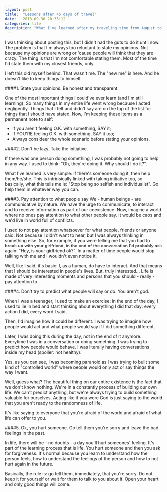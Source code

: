 ```yaml
---
layout: post 
title:  "Lessons after 45 days of travel"
date:   2013-09-30 20:35:12
categories: life 
description: "What I've learned after my traveling time from August to September."
---
```


I was thinking about posting this, but I didn't had the guts to do it until now. 
The problem is that I'm always too reluctant to state  my opinions. Not because my opinions are wrong or 'cause people will think that they are crazy. The thing is that I'm not comfortable stating them. Most of the time I'd state them with my closest friends, only.

I left this old myself behind. That wasn't me. The "new me" is here. And he doesn't like to keep things to himself.


####1. State your opinions. Be honest and transparent.

One of the most important things I could've ever learn (and I'm still learning).
So many things in my entire life went wrong because I acted negligently.
Things that I felt and didn't say are on the top of the list for things that I should have stated.
Now, I'm keeping these items as a permanent note to self:

- If you aren't feeling O.K. with something, SAY it;
- If YOU'RE feeling O.K. with something, SAY it too;
- Always consideer the whole scenario before stating your opinions. 


####2. Don't be lazy. Take the initiative.

If there was one person doing something, I was probably not going to help in any way. I used to think: "Oh, they're doing it. Why should I do it?". 

What I've learned is very simple: if there's someone doing it, then help them/he/she. This is intrinsically linked with taking initiative too, so basically, what this tells me is: "Stop being so selfish and individualist". Go help them in whatever way you can.



####3. Pay attention to what people say
We - human beings - are communicative by nature. We have the urge to communicate, to interact and to receive information as part of our coexistence. Now, imagine a world where no ones pay attention to what other people say. It would be caos and we'd live in world full of conflicts. 

I used to not pay attention whatsoever for what people, friends or anyone said. Not because I didn't want to hear, but I was always thinking in something else. So, for example, if you were telling me that you had to break up with your girlfriend, in the end of the conversation I'd probably ask again: "Hey, is your girlfriend ok?". In a matter of time people would stop talking with me and I wouldn't even notice it. 

Well, like I said, it's basic: I, as a human, do have to interact. And that means that I should be interested in people's lives. But, truly interested... Life is made of very interesting moments and persons that you should - really - pay attention to.


####4. Don't try to predict what people will say or do. You aren't god.

When I was a teenager, I used to make an exercise: in the end of the day, I used to lie in bed and start thinking about everything I did that day: every action I did, every word I said. 

Then, I'd imagine how it could be different. I was trying to imagine how people would act and what people would say if I did something different.

Later, I was doing this during the day, not in the end of it anymore. Everytime I was in a conversation or doing something, I was trying to predict how people would behave. I was literally having conversations inside my head (spoiler: not healthy). 

Yes, as you can see, I was becoming paranoid as I was trying to built some kind of "controlled world" where people would only act or say things the way I want. 

Well, guess what? The beautiful thing on our entire existence is the fact that we don't know nothing. We're in a constantly process of building our own life. We can't predict anything, but we're always trying to build something valuable for ourselves. Acting like if you were God is just saying to the world that you aren't ready to the randomness of life. 

It's like saying to everyone that you're afraid of the world and afraid of what life can offer to you.

####5. Ok, you hurt someone. Go tell them you're sorry and leave the bad feelings in the past.

In life, there will be - no doubts - a day you'll hurt someones' feeling. It's part of the learning process that is life. You hurt someone and then you ask for forgiveness. It's normal because you learn to understand how the person feels, how to understand the feelings of the person and how to not hurt again in the future.

Basically, the rule is: go tell them, immediately, that you're sorry. Do not keep it for yourself or wait for them to talk to you about it. Open your heart and only good things will come.


